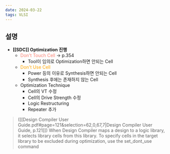 ```yaml
---
date: 2024-03-22
tags: VLSI
---
```


## 설명

- **[[SDC]] Optimization 진행**
	- <span style="color: salmon">Don't Touch Cell</span> → p.354
		- Tool이 임의로 Optimization하면 안되는 Cell
	- <span style="color: orange">Don't Use Cell</span>
		- Power 등의 이유로 Synthesis하면 안되는 Cell
		- Synthesis 후에는 존재하지 않는 Cell
	- Optimization Technique
		- Cell의 VT 수정
		- Cell의 Drive Strength 수정
		- Logic Restructuring
		- Repeater 추가

> ([[Design Compiler User Guide.pdf#page=121&selection=62,0,67,7|Design Compiler User Guide, p.121]])
> When Design Compiler maps a design to a logic library, it selects library cells from this library. To specify cells in the target library to be excluded during optimization, use the set_dont_use command